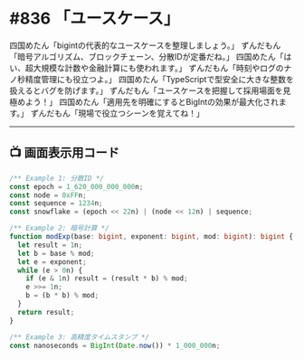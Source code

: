 # #836 「ユースケース」

四国めたん「bigintの代表的なユースケースを整理しましょう。」
ずんだもん「暗号アルゴリズム、ブロックチェーン、分散IDが定番だね。」
四国めたん「はい、超大規模な計数や金融計算にも使われます。」
ずんだもん「時刻やログのナノ秒精度管理にも役立つよ。」
四国めたん「TypeScriptで型安全に大きな整数を扱えるとバグを防げます。」
ずんだもん「ユースケースを把握して採用場面を見極めよう！」
四国めたん「適用先を明確にするとBigIntの効果が最大化されます。」
ずんだもん「現場で役立つシーンを覚えてね！」

---

## 📺 画面表示用コード

```typescript
/** Example 1: 分散ID */
const epoch = 1_620_000_000_000n;
const node = 0xFFn;
const sequence = 1234n;
const snowflake = (epoch << 22n) | (node << 12n) | sequence;

/** Example 2: 暗号計算 */
function modExp(base: bigint, exponent: bigint, mod: bigint): bigint {
  let result = 1n;
  let b = base % mod;
  let e = exponent;
  while (e > 0n) {
    if (e & 1n) result = (result * b) % mod;
    e >>= 1n;
    b = (b * b) % mod;
  }
  return result;
}

/** Example 3: 高精度タイムスタンプ */
const nanoseconds = BigInt(Date.now()) * 1_000_000n;
```
